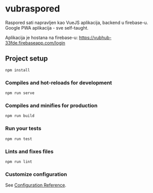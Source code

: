 # vubraspored

Raspored sati napravljen kao VueJS aplikacija, backend u firebase-u. Google PWA aplikacija - sve self-taught.

Aplikacija je hostana na firebase-u:
https://vubhub-33fde.firebaseapp.com/login


## Project setup
```
npm install
```

### Compiles and hot-reloads for development
```
npm run serve
```

### Compiles and minifies for production
```
npm run build
```

### Run your tests
```
npm run test
```

### Lints and fixes files
```
npm run lint
```

### Customize configuration
See [Configuration Reference](https://cli.vuejs.org/config/).
